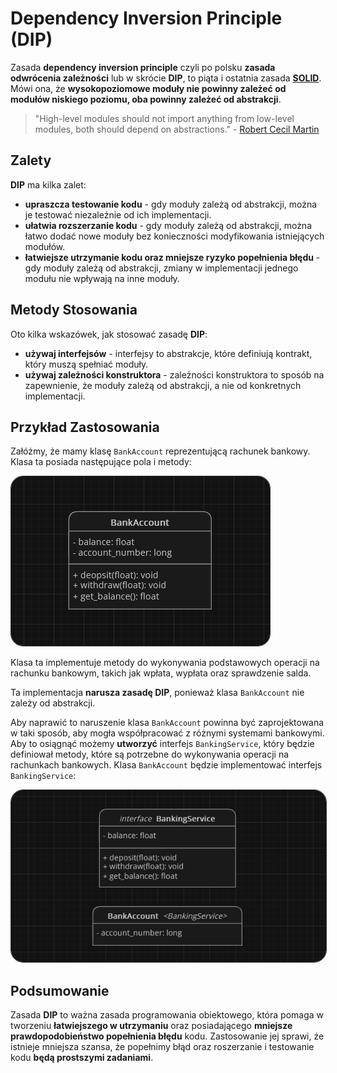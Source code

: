 # Dependency Inversion Principle (DIP)

Zasada **dependency inversion principle** czyli po polsku **zasada odwrócenia zależności** lub w skrócie **DIP**, to piąta i ostatnia zasada [**SOLID**](index.html). Mówi ona, że **wysokopoziomowe moduły nie powinny zależeć od modułów niskiego poziomu, oba powinny zależeć od abstrakcji**.

> "High-level modules should not import anything from low-level modules, both should depend on abstractions." - [Robert Cecil Martin](https://en.wikipedia.org/wiki/Robert_C._Martin)

## Zalety
**DIP** ma kilka zalet:
- **upraszcza testowanie kodu** - gdy moduły zależą od abstrakcji, można je testować niezależnie od ich implementacji.
- **ułatwia rozszerzanie kodu** - gdy moduły zależą od abstrakcji, można łatwo dodać nowe moduły bez konieczności modyfikowania istniejących modułów.
- **łatwiejsze utrzymanie kodu oraz mniejsze ryzyko popełnienia błędu** - gdy moduły zależą od abstrakcji, zmiany w implementacji jednego modułu nie wpływają na inne moduły.

## Metody Stosowania
Oto kilka wskazówek, jak stosować zasadę **DIP**:
- **używaj interfejsów** - interfejsy to abstrakcje, które definiują kontrakt, który muszą spełniać moduły.
- **używaj zależności konstruktora** - zależności konstruktora to sposób na zapewnienie, że moduły zależą od abstrakcji, a nie od konkretnych implementacji.

## Przykład Zastosowania
Załóżmy, że mamy klasę `BankAccount` reprezentującą rachunek bankowy. Klasa ta posiada następujące pola i metody:

<img style="border: 1px solid rgb(49, 49, 49); border-radius: 20px;" src="imgs/9.png">

Klasa ta implementuje metody do wykonywania podstawowych operacji na rachunku bankowym, takich jak wpłata, wypłata oraz sprawdzenie salda.

<div class="warning">
    Ta implementacja <b>narusza zasadę DIP</b>, ponieważ klasa <code>BankAccount</code> nie zależy od abstrakcji.
</div>

Aby naprawić to naruszenie klasa `BankAccount` powinna być zaprojektowana w taki sposób, aby mogła współpracować z różnymi systemami bankowymi. Aby to osiągnąć możemy **utworzyć** interfejs `BankingService`, który będzie definiował metody, które są potrzebne do wykonywania operacji na rachunkach bankowych. Klasa `BankAccount` będzie implementować interfejs `BankingService`:

<img style="border: 1px solid rgb(49, 49, 49); border-radius: 20px;" src="imgs/10.png">

## Podsumowanie
Zasada **DIP** to ważna zasada programowania obiektowego, która pomaga w tworzeniu **łatwiejszego w utrzymaniu** oraz posiadającego **mniejsze prawdopodobieństwo popełnienia błędu** kodu. Zastosowanie jej sprawi, że istnieje mniejsza szansa, że popełnimy błąd oraz roszerzanie i testowanie kodu **będą prostszymi zadaniami**.
